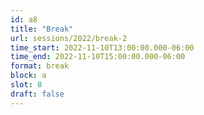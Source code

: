 ```yaml
---
id: a8
title: "Break"
url: sessions/2022/break-2
time_start: 2022-11-10T13:00:00.000-06:00
time_end: 2022-11-10T15:00:00.000-06:00
format: break
block: a
slot: 8
draft: false
---
```


